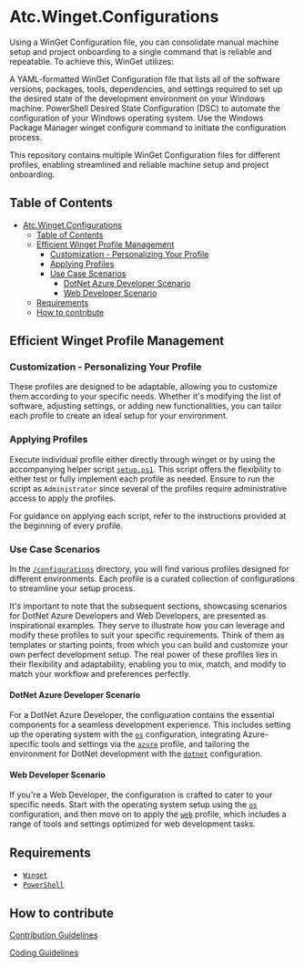 # Atc.Winget.Configurations

Using a WinGet Configuration file, you can consolidate manual machine setup and project onboarding to a single command that is reliable and repeatable. To achieve this, WinGet utilizes:

A YAML-formatted WinGet Configuration file that lists all of the software versions, packages, tools, dependencies, and settings required to set up the desired state of the development environment on your Windows machine.
PowerShell Desired State Configuration (DSC) to automate the configuration of your Windows operating system.
Use the Windows Package Manager winget configure command to initiate the configuration process.

This repository contains multiple WinGet Configuration files for different profiles, enabling streamlined and reliable machine setup and project onboarding.

## Table of Contents

- [Atc.Winget.Configurations](#atcwingetconfigurations)
  - [Table of Contents](#table-of-contents)
  - [Efficient Winget Profile Management](#efficient-winget-profile-management)
    - [Customization - Personalizing Your Profile](#customization---personalizing-your-profile)
    - [Applying Profiles](#applying-profiles)
    - [Use Case Scenarios](#use-case-scenarios)
      - [DotNet Azure Developer Scenario](#dotnet-azure-developer-scenario)
      - [Web Developer Scenario](#web-developer-scenario)
  - [Requirements](#requirements)
  - [How to contribute](#how-to-contribute)

## Efficient Winget Profile Management

### Customization - Personalizing Your Profile

These profiles are designed to be adaptable, allowing you to customize them according to your specific needs. Whether it's modifying the list of software, adjusting settings, or adding new functionalities, you can tailor each profile to create an ideal setup for your environment.

### Applying Profiles

Execute individual profile either directly through winget or by using the accompanying helper script [`setup.ps1`](setup.ps1). This script offers the flexibility to either test or fully implement each profile as needed. Ensure to run the script as `Administrator` since several of the profiles require administrative access to apply the profiles.

For guidance on applying each script, refer to the instructions provided at the beginning of every profile.

### Use Case Scenarios

In the [`/configurations`](configurations/) directory, you will find various profiles designed for different environments. Each profile is a curated collection of configurations to streamline your setup process.

It's important to note that the subsequent sections, showcasing scenarios for DotNet Azure Developers and Web Developers, are presented as inspirational examples. They serve to illustrate how you can leverage and modify these profiles to suit your specific requirements. Think of them as templates or starting points, from which you can build and customize your own perfect development setup. The real power of these profiles lies in their flexibility and adaptability, enabling you to mix, match, and modify to match your workflow and preferences perfectly.

#### DotNet Azure Developer Scenario

For a DotNet Azure Developer, the configuration contains the essential components for a seamless development experience. This includes setting up the operating system with the [`os`](configurations/os-configuration.dsc.yaml) configuration, integrating Azure-specific tools and settings via the [`azure`](configurations/azure-configuration.dsc.yaml) profile, and tailoring the environment for DotNet development with the [`dotnet`](configurations/dotnet-configuration.dsc.yaml) configuration.

#### Web Developer Scenario

If you're a Web Developer, the configuration is crafted to cater to your specific needs. Start with the operating system setup using the [`os`](configurations/os-configuration.dsc.yaml) configuration, and then move on to apply the [`web`](configurations/web-configuration.dsc.yaml) profile, which includes a range of tools and settings optimized for web development tasks.

## Requirements

- [`Winget`](https://github.com/microsoft/winget-cli/releases)
- [`PowerShell`](https://github.com/microsoft/winget-cli/releases)

## How to contribute

[Contribution Guidelines](https://atc-net.github.io/introduction/about-atc#how-to-contribute)

[Coding Guidelines](https://atc-net.github.io/introduction/about-atc#coding-guidelines)
